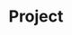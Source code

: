 ---
title: Project
weight: 50

params: 
  widget: pages
  directory: /project
  cta: 
    # text: すべて見る
    # capitalize: false
    url: /project_finished
    # icon: caret-right
---